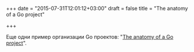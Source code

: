 +++
date = "2015-07-31T12:01:12+03:00"
draft = false
title = "The anatomy of a Go project"

+++

<p>Еще одни пример организации Go проектов: &quot;<a href="http://darian.af/post/the-anatomy-of-a-golang-project/">The anatomy of a Go project</a>&quot;.</p>

